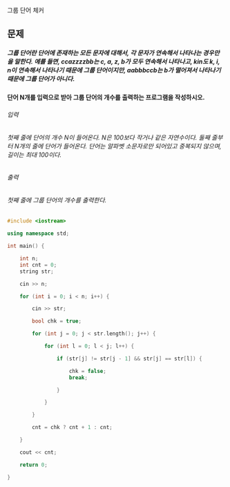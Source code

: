 그룹 단어 체커
## 문제
##### 그룹 단어란 단어에 존재하는 모든 문자에 대해서, 각 문자가 연속해서 나타나는 경우만을 말한다. 예를 들면, ccazzzzbb는 c, a, z, b가 모두 연속해서 나타나고, kin도 k, i, n이 연속해서 나타나기 때문에 그룹 단어이지만, aabbbccb는 b가 떨어져서 나타나기 때문에 그룹 단어가 아니다.
#### 단어 N개를 입력으로 받아 그룹 단어의 개수를 출력하는 프로그램을 작성하시오.
###### 입력
###### 첫째 줄에 단어의 개수 N이 들어온다. N은 100보다 작거나 같은 자연수이다. 둘째 줄부터 N개의 줄에 단어가 들어온다. 단어는 알파벳 소문자로만 되어있고 중복되지 않으며, 길이는 최대 100이다.
###### 출력
###### 첫째 줄에 그룹 단어의 개수를 출력한다.

```c++
#include <iostream>

using namespace std;

int main() {

	int n;
	int cnt = 0;
	string str;

	cin >> n;

	for (int i = 0; i < n; i++) {

		cin >> str;

		bool chk = true;

		for (int j = 0; j < str.length(); j++) {

			for (int l = 0; l < j; l++) {

				if (str[j] != str[j - 1] && str[j] == str[l]) {

					chk = false;
					break;

				}

			}

		}

		cnt = chk ? cnt + 1 : cnt;

	}

	cout << cnt;

	return 0;

}
```
